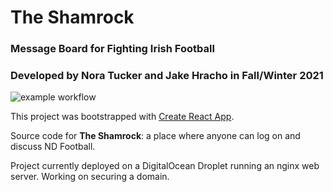 # The Shamrock

### Message Board for Fighting Irish Football
### Developed by Nora Tucker and Jake Hracho in Fall/Winter 2021

![example workflow](https://github.com/jhracho/WebDevProjectRepo/actions/workflows/deploy.yml/badge.svg)

This project was bootstrapped with [Create React App](https://github.com/facebook/create-react-app).

Source code for **The Shamrock**: a place where anyone can log on and discuss ND Football. 

Project currently deployed on a DigitalOcean Droplet running an nginx web server. Working on securing a domain.
